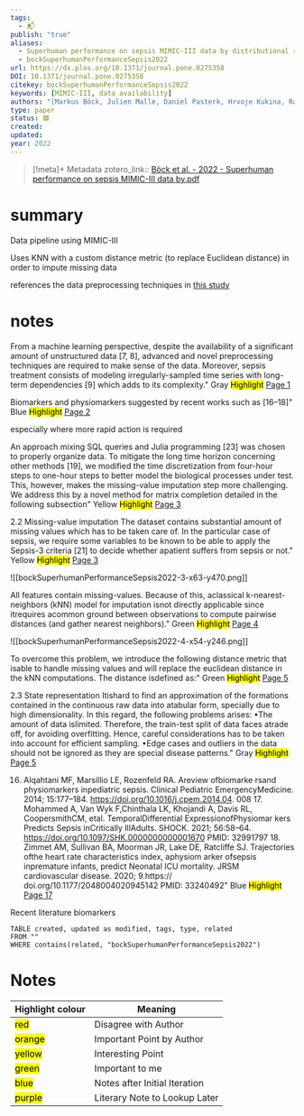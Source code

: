 ```yaml
---
tags:
  - 📬
publish: "true"
aliases:
  - Superhuman performance on sepsis MIMIC-III data by distributional reinforcement learning
  - bockSuperhumanPerformanceSepsis2022
url: https://dx.plos.org/10.1371/journal.pone.0275358
DOI: 10.1371/journal.pone.0275358
citekey: bockSuperhumanPerformanceSepsis2022
keywords: [MIMIC-III, data availability]
authors: "[Markus Böck, Julien Malle, Daniel Pasterk, Hrvoje Kukina, Ramin Hasani, Clemens Heitzinger]"
type: paper
status: 🟥
created: 
updated:
year: 2022
---
```




> [!meta]+ Metadata
> zotero_link:: [Böck et al. - 2022 - Superhuman performance on sepsis MIMIC-III data by.pdf](zotero://select/library/items/3R9HDRE3)

# summary

Data pipeline using MIMIC-III

Uses KNN with a custom distance metric (to replace Euclidean distance) in order to impute missing data

references the data preprocessing techniques in [this study]( https://www.nature.com/articles/s41591-018-0213-5#Sec14) 

# notes

From a machine learning perspective, despite the availability of a significant amount of unstructured data [7, 8], advanced and novel preprocessing techniques are required to make sense of the data. Moreover, sepsis treatment consists of modeling irregularly-sampled time series with long-term dependencies [9] which adds to its complexity." Gray
	<mark class="hltr-gray" >Highlight</mark> [Page 1](zotero://open-pdf/library/items/?page=1&annotation=3VF3962L)

Biomarkers and physiomarkers suggested by recent works such as [16–18]" Blue
	<mark class="hltr-blue" >Highlight</mark> [Page 2](zotero://open-pdf/library/items/?page=2&annotation=PVERT8HA)

especially where more rapid action is required

An approach mixing SQL queries and Julia programming [23] was chosen to properly organize data. To mitigate the long time horizon concerning other methods [19], we modified the time discretization from four-hour steps to one-hour steps to better model the biological processes under test. This, however, makes the missing-value imputation step more challenging. We address this by a novel method for matrix completion detailed in the following subsection" Yellow
	<mark class="hltr-yellow" >Highlight</mark> [Page 3](zotero://open-pdf/library/items/?page=3&annotation=2XCKRN34)

2.2 Missing-value imputation The dataset contains substantial amount of missing values which has to be taken care of. In the particular case of sepsis, we require some variables to be known to be able to apply the Sepsis-3 criteria [21] to decide whether apatient suffers from sepsis or not." Yellow
	<mark class="hltr-yellow" >Highlight</mark> [Page 3](zotero://open-pdf/library/items/?page=3&annotation=SFP877L2)

![[bockSuperhumanPerformanceSepsis2022-3-x63-y470.png]]

All features contain missing-values. Because of this, aclassical k-nearest-neighbors (kNN) model for imputation isnot directly applicable since itrequires acommon ground between observations to compute pairwise distances (and gather nearest neighbors)." Green
	<mark class="hltr-green" >Highlight</mark> [Page 4](zotero://open-pdf/library/items/?page=4&annotation=8V2KGQWZ)

![[bockSuperhumanPerformanceSepsis2022-4-x54-y246.png]]

To overcome this problem, we introduce the following distance metric that isable to handle missing values and will replace the euclidean distance in the kNN computations. The distance isdefined as:" Green
	<mark class="hltr-green" >Highlight</mark> [Page 5](zotero://open-pdf/library/items/?page=5&annotation=34Q8HWV5)

2.3 State representation Itishard to find an approximation of the formations contained in the continuous raw data into atabular form, specially due to high dimensionality. In this regard, the following problems arises: •The amount of data islimited. Therefore, the train-test split of data faces atrade off, for avoiding overfitting. Hence, careful considerations has to be taken into account for efficient sampling. •Edge cases and outliers in the data should not be ignored as they are special disease patterns." Gray
	<mark class="hltr-gray" >Highlight</mark> [Page 5](zotero://open-pdf/library/items/?page=5&annotation=MXXFVTE4)

16. Alqahtani MF, Marsillio LE, Rozenfeld RA. Areview ofbiomarke rsand physiomarkers inpediatric sepsis. Clinical Pediatric EmergencyMedicine. 2014; 15:177–184. https://doi.org/10.1016/j.cpem.2014.04. 008 17. Mohammed A, Van Wyk F,Chinthala LK, Khojandi A, Davis RL, CoopersmithCM, etal. TemporalDifferential ExpressionofPhysiomar kers Predicts Sepsis inCritically IllAdults. SHOCK. 2021; 56:58–64. https://doi.org/10.1097/SHK.0000000000001670 PMID: 32991797 18. Zimmet AM, Sullivan BA, Moorman JR, Lake DE, Ratcliffe SJ. Trajectories ofthe heart rate characteristics index, aphysiom arker ofsepsis inpremature infants, predict Neonatal ICU mortality. JRSM cardiovascular disease. 2020; 9.https:// doi.org/10.1177/2048004020945142 PMID: 33240492" Blue
	<mark class="hltr-blue" >Highlight</mark> [Page 17](zotero://open-pdf/library/items/?page=17&annotation=GH84TP9P)

Recent literature biomarkers

```dataview
TABLE created, updated as modified, tags, type, related
FROM ""
WHERE contains(related, "bockSuperhumanPerformanceSepsis2022")
```


# Notes

| Highlight colour | Meaning |
|-----|----|
|<mark class="hltr-red">red</mark> | Disagree with Author |
|<mark class="hltr-orange">orange</mark> | Important Point by Author |
|<mark class="hltr-yellow">yellow</mark> | Interesting Point |
|<mark class="hltr-green">green</mark> | Important to me |
|<mark class="hltr-blue">blue</mark> | Notes after Initial Iteration |
|<mark class="hltr-purple">purple</mark> | Literary Note to Lookup Later |